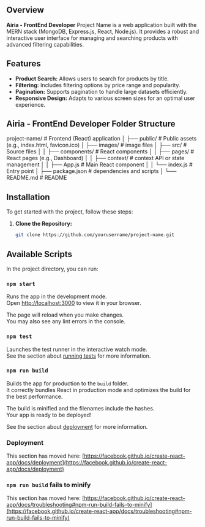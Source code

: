 ## Overview
**Airia - FrontEnd Developer**
Project Name is a web application built with the MERN stack (MongoDB, Express.js, React, Node.js). It provides a robust and interactive user interface for managing and searching products with advanced filtering capabilities.



## Features

- **Product Search:** Allows users to search for products by title.
- **Filtering:** Includes filtering options by price range and popularity.
- **Pagination:** Supports pagination to handle large datasets efficiently.
- **Responsive Design:** Adapts to various screen sizes for an optimal user experience.

## Airia - FrontEnd Developer Folder Structure

project-name/               # Frontend (React) application
│   ├── public/             # Public assets (e.g., index.html, favicon.ico)
│   ├── images/             # image files
│   ├── src/                # Source files
│   │   ├── components/     # React components
│   │   ├── pages/          # React pages (e.g., Dashboard)
│   │   ├── context/        # context API or state management
│   │   ├── App.js          # Main React component
│   │   └── index.js        # Entry point
│   ├── package.json        # dependencies and scripts
│   └── README.md           # README


## Installation

To get started with the project, follow these steps:

1. **Clone the Repository:**

   ```bash
   git clone https://github.com/yourusername/project-name.git
   ```

## Available Scripts

In the project directory, you can run:

### `npm start`

Runs the app in the development mode.\
Open [http://localhost:3000](http://localhost:3000) to view it in your browser.

The page will reload when you make changes.\
You may also see any lint errors in the console.

### `npm test`

Launches the test runner in the interactive watch mode.\
See the section about [running tests](https://facebook.github.io/create-react-app/docs/running-tests) for more information.

### `npm run build`

Builds the app for production to the `build` folder.\
It correctly bundles React in production mode and optimizes the build for the best performance.

The build is minified and the filenames include the hashes.\
Your app is ready to be deployed!

See the section about [deployment](https://facebook.github.io/create-react-app/docs/deployment) for more information.

### Deployment

This section has moved here: [https://facebook.github.io/create-react-app/docs/deployment](https://facebook.github.io/create-react-app/docs/deployment)

### `npm run build` fails to minify

This section has moved here: [https://facebook.github.io/create-react-app/docs/troubleshooting#npm-run-build-fails-to-minify](https://facebook.github.io/create-react-app/docs/troubleshooting#npm-run-build-fails-to-minify)
